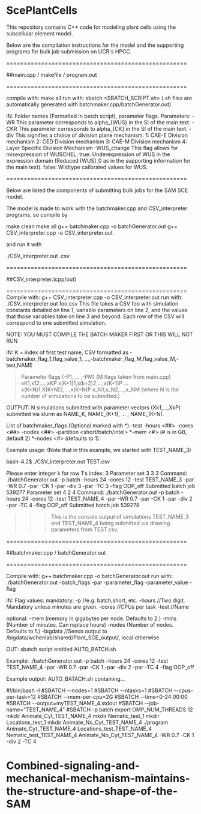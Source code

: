 # ScePlantCells
This repository contains C++ code for modeling plant cells using the subcellular element model.

Below are the compilation instructions for the model and the supporting programs 
for bulk job submission on UCR's HPCC.

====================================================

##main.cpp / makefile / program.out   

====================================================

compile with: make all 
run with: sbatch <SBATCH_SCRIPT.sh> 
(.sh files are automatically generated with
batchmaker.cpp/batchGenerator.out)

IN: Folder names (Formatted in batch script), parameter flags.
Parameters:
-WR <double> 
	This parameter corresponds to alpha_{WUS} in the SI of 
	the main text.
-CKR <double> 
	This parameter corresponds to alpha_{CK} in the SI of 
	the main text.
-div <int>
	This signifies a choice of division plane mechanism.
	1: CAE-E Division mechanism
	2: CED Division mechanism
	3: CAE-M Division mechanism
	4: Layer Specific Division Mechanism
-WUS_change <boolean>
	This flag allows for misexpression of WUSCHEL.
	true: Underexpression of WUS in the expression domain
	(Reduced [WUS]_0 as in the supporting information for the main text).
	false: Wildtype calibrated values for WUS.

====================================================

Below are listed the components of submitting bulk jobs for the SAM SCE model.

The model is made to work with 
the batchmaker.cpp and CSV_interpreter programs, so compile by

make clean
make all
g++ batchmaker.cpp -o batchGenerator.out
g++ CSV_interpreter.cpp -o CSV_interpreter.out

and run it with

./CSV_interpreter.out <csv file name>.csv



====================================================

##CSV_interpreter.(cpp/out)

====================================================
Compile with:  g++ CSV_interpreter.cpp -o CSV_interpreter.out
run with: ./CSV_interpreter.out foo.csv
This file takes a CSV foo with simulation constants detailed on
line 1, variable parameters on line 2, and the values that 
those variables take on line 3 and beyond.  Each row of the 
CSV will correspond to one submitted simulation. 

NOTE:  YOU MUST COMPILE THE BATCH MAKER FIRST OR THIS WILL NOT RUN

IN: K = index of first test name, 
CSV formatted as
-batchmaker_flag_1,flag_value_1, ...,-batchmaker_flag_M,flag_value_M,-test,NAME
>Parameter flags (-P1, ... ,-PM) (M flags taken from main.cpp)
xK1,x12,...,xKP
x(K+1)1,x(k+2)2,...,x(K+1)P
...
x(K+N)1,X(K+N)2,...,x(K+N)P
>x_N1,x_N2,...,x_NM (where N is the number of simulations to be submitted.)

OUTPUT: N simulations submitted with parameter vectors (Xk1,...,XkP)
submitted via slurm as NAME_K, NAME_(K+1), ... , NAME_(K+N). 

List of batchmaker_flags (Optional marked with *)
-test <NAME>
-hours <##> 
-cores <##>
-nodes <##>
-partition <short/batch/intel>
*-mem <#> (# is in GB, default 2)
*-nodes <#> (defaults to 1).

Example usage: (Note that in this example, we started with TEST_NAME_3)

bash-4.2$ ./CSV_interpreter.out TEST.csv

Please enter integer k for row 1's index: 3
Parameter set 3
3 3
Command: ./batchGenerator.out -p batch -hours 24 -cores 12 -test TEST_NAME_3 -par -WR
0.7 -par -CK 1 -par -div 3 -par -TC 3 -flag OOP_off
Submitted batch job 539277
Parameter set 4
2 4
Command: ./batchGenerator.out -p batch -hours 24 -cores 12 -test TEST_NAME_4 -par -WR
0.7 -par -CK 1 -par -div 2 -par -TC 4 -flag OOP_off
Submitted batch job 539278 
>>>This is the console output of simulations TEST_NAME_3 and TEST_NAME_4 being submitted 
>>>via drawing parameters from TEST.csv.



====================================================

##batchmaker.cpp / batchGenerator.out

====================================================

Compile with: g++ batchmaker.cpp -o batchGenerator.out
run with: ./batchGenerator.out -batch_flags -par -parameter_flag -parameter_value -flag <flag>

IN: Flag values:
mandatory:
-p <partition>  //e.g. batch,short, etc.
-hours <int>  //Two digit. Mandatory unless minutes are given.
-cores <int>  //CPUs per task
-test <str> //Name


optional: 
-mem <int> (memory in gigabytes per node. Defaults to 2.)
-mins <int> (Number of minutes.  Can replace hours)
-nodes <int> (Number of nodes.  Defaults to 1.)
-bigdata //Sends output to /bigdata/wchenlab/shared/Plant_SCE_output/, local otherwise

OUT: sbatch script entitled AUTO_BATCH.sh

Example: ./batchGenerator.out -p batch -hours 24
-cores 12 -test TEST_NAME_4 -par -WR 0.7 -par -CK 1 -par -div 2 -par -TC 4 -flag OOP_off

Example output: AUTO_BATACH.sh containing...

 #!/bin/bash -l
 #SBATCH --nodes=1
 #SBATCH --ntasks=1
 #SBATCH --cpus-per-task=12
 #SBATCH --mem-per-cpu=2G
 #SBATCH --time=0-24:00:00
 #SBATCH --output=myTEST_NAME_4.stdout
 #SBATCH --job-name="TEST_NAME_4"
 #SBATCH -p batch 
 export OMP_NUM_THREADS 12
 mkdir Animate_Cyt_TEST_NAME_4
 mkdir Nematic_test_1
 mkdir Locations_test_1
 mkdir Animate_No_Cyt_TEST_NAME_4
 ./program Animate_Cyt_TEST_NAME_4 Locations_test_TEST_NAME_4 Nematic_test_TEST_NAME_4 Animate_No_Cyt_TEST_NAME_4 -WR 0.7 -CK 1 -div 2 -TC 4
# Combined-signaling-and-mechanical-mechanism-maintains-the-structure-and-shape-of-the-SAM
